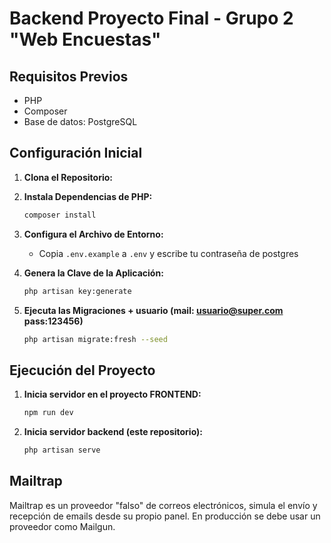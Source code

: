 # Backend Proyecto Final - Grupo 2 "Web Encuestas" 

## Requisitos Previos

- PHP
- Composer
- Base de datos: PostgreSQL

## Configuración Inicial

1. **Clona el Repositorio:**

2. **Instala Dependencias de PHP:**
    ```bash
    composer install
    ```

3. **Configura el Archivo de Entorno:**
    - Copia `.env.example` a `.env` y escribe tu contraseña de postgres 

4. **Genera la Clave de la Aplicación:**
    ```bash
    php artisan key:generate
    ```

5. **Ejecuta las Migraciones + usuario (mail: usuario@super.com pass:123456)**
    ```bash
    php artisan migrate:fresh --seed
    ```

## Ejecución del Proyecto

1. **Inicia servidor en el proyecto FRONTEND:**
    ```bash
    npm run dev
    ```

2. **Inicia servidor backend (este repositorio):**
    ```bash
    php artisan serve
    ```

## Mailtrap

Mailtrap es un proveedor "falso" de correos electrónicos, simula el envío y recepción de emails desde su propio panel. En producción se debe usar un proveedor como Mailgun.